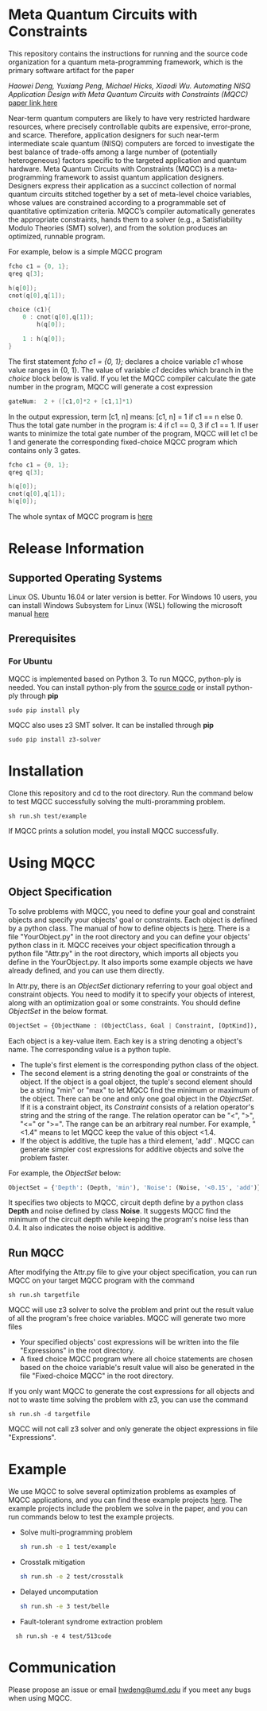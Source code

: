 
# Meta Quantum Circuits with Constraints

This repository contains the instructions for running and the source code organization for a quantum meta-programming framework, which is the primary software artifact for the paper

*Haowei Deng, Yuxiang Peng, Michael Hicks, Xiaodi Wu. Automating NISQ Application Design with Meta Quantum Circuits with Constraints (MQCC)*
[paper link here]()

Near-term quantum computers are likely to have very restricted hardware resources, where precisely controllable qubits are expensive, error-prone, and scarce. Therefore, application designers for such near-term intermediate scale quantum (NISQ) computers are forced to investigate the best balance of trade-offs among a large number of (potentially heterogeneous) factors specific to the targeted application and quantum hardware. 
Meta Quantum Circuits with Constraints (MQCC) is a meta-programming framework to assist quantum application designers. Designers express their application as a succinct collection of normal quantum circuits stitched together by a set of meta-level choice variables, whose values are constrained according to a programmable set of quantitative optimization criteria. MQCC’s compiler automatically generates the appropriate constraints, hands them to a solver (e.g., a Satisfiability Modulo Theories (SMT) solver), and from the solution produces an optimized, runnable program. 

For example, below is a simple MQCC program

```c
fcho c1 = {0, 1};
qreg q[3];

h(q[0]);
cnot(q[0],q[1]);

choice (c1){
    0 : cnot(q[0],q[1]);
        h(q[0]);

    1 : h(q[0]);
}
```
The first statement _fcho c1 = {0, 1};_ declares a choice variable *c1* whose value ranges in {0, 1}. The value of variable *c1* decides which branch in the *choice* block below is valid. If you let the MQCC compiler calculate the gate number in the program, MQCC will generate a cost expression
```c
gateNum:  2 + ([c1,0]*2 + [c1,1]*1)
```
In the output expression, term [c1, n] means: [c1, n] = 1 if c1 == n else 0. Thus the total gate number in the program is: 4 if c1 == 0, 3 if c1 == 1. If user wants to minimize the total gate number of the program, MQCC will let c1 be 1 and generate the corresponding fixed-choice MQCC program which contains only 3 gates.
```c
fcho c1 = {0, 1};
qreg q[3];

h(q[0]);
cnot(q[0],q[1]);
h(q[0]);
```
The whole syntax of MQCC program is [here](doc/MQCC_syntax.md)

# Release Information

## Supported Operating Systems

Linux OS. Ubuntu 16.04 or later version is better.
For Windows 10 users, you can install Windows Subsystem for Linux (WSL) following the microsoft manual [here](https://docs.microsoft.com/en-us/windows/wsl/install-win10#:~:text=Windows%20Subsystem%20for%20Linux%20Installation%20Guide%20for%20Windows,...%207%20Set%20up%20a%20new%20distribu%20)

## Prerequisites
### For Ubuntu

MQCC is implemented based on Python 3. To run MQCC, python-ply is needed. You can install python-ply from the [source code](https://www.dabeaz.com/ply/) or install python-ply through **pip**
```
sudo pip install ply
```

MQCC also uses z3 SMT solver. It can be installed through **pip**
```
sudo pip install z3-solver
```

# Installation
Clone this repository and cd to the root directory. Run the command below to test MQCC successfully solving the multi-proramming problem.
```
sh run.sh test/example
```
If MQCC prints a solution model, you install MQCC successfully.

# Using MQCC

## Object Specification

To solve problems with MQCC, you need to define your goal and constraint objects and specify your objects' goal or constraints. Each object is defined by a python class. The manual of how to define objects is [here](doc/object_doc.md). There is a file "YourObject.py" in the root directory and you can define your objects' python class in it. MQCC receives your object specification through a python file "Attr.py" in the root directory, which imports all objects you define in the YourObject.py. It also imports some example objects we have already defined, and you can use them directly. 

In Attr.py, there is an *ObjectSet* dictionary referring to your goal object and constraint objects. You need to modify it to specify your objects of interest, along with an optimization goal or some constraints. You should define *ObjectSet* in the below format.

```python
ObjectSet = {ObjectName : (ObjectClass, Goal | Constraint, [OptKind]), ...,}
```
Each object is a key-value item. Each key is a string denoting a object's name. The corresponding value is a python tuple.

- The tuple's first element is the corresponding python class of the object. 
- The second element is a string denoting the goal or constraints of the object. If the object is a goal object, the tuple's second element should be a string  "min" or "max" to let MQCC find the minimum or maximum of the object. There can be one and only one goal object in the *ObjectSet*. If it is a constraint object, its *Constraint* consists of a relation operator's string and the string of the range. The relation operator can be "<", ">", "<=" or ">=". The range can be an arbitrary real number. For example, "<1.4" means to let MQCC keep the value of this object <1.4. 
- If the object is additive, the tuple has a third element, 'add' . MQCC can generate simpler cost expressions for additive objects and solve the problem faster.
  
For example, the *ObjectSet* below:
  
```python
ObjectSet = {'Depth': (Depth, 'min'), 'Noise': (Noise, '<0.15', 'add')}
```
It specifies two objects to MQCC, circuit depth define by a python class **Depth** and noise defined by class **Noise**. It suggests MQCC find the minimum of the circuit depth while keeping the program's noise less than 0.4. It also indicates the noise object is additive.

## Run MQCC

After modifying the Attr.py file to give your object specification, you can run MQCC on your target MQCC program with the command
```
sh run.sh targetfile
```
MQCC will use z3 solver to solve the problem and print out the result value of all the program's free choice variables. MQCC will generate two more files

- Your specified objects' cost expressions will be written into the file "Expressions" in the root directory.
- A fixed choice MQCC program where all choice statements are chosen based on the choice variable's result value will also be generated in the file "Fixed-choice MQCC" in the root directory.

If you only want MQCC to generate the cost expressions for all objects and not to waste time solving the problem with z3, you can use the command
```
sh run.sh -d targetfile
```
MQCC will not call z3 solver and only generate the object expressions in file "Expressions".

# Example
We use MQCC to solve several optimization problems as examples of MQCC applications, and you can find these example projects [here](doc/examples.md). The example projects include the problem we solve in the paper, and you can run commands below to test the example projects.

- Solve multi-programming problem
  ```sh
  sh run.sh -e 1 test/example
  ```
- Crosstalk mitigation
  ```sh
  sh run.sh -e 2 test/crosstalk
  ```
- Delayed uncomputation
  ```sh
  sh run.sh -e 3 test/belle
  ```
  
- Fault-tolerant syndrome extraction problem
```
  sh run.sh -e 4 test/513code
  ```

# Communication
Please propose an issue or email hwdeng@umd.edu if you meet any bugs when using MQCC.